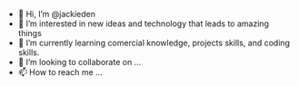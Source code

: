 - 👋 Hi, I’m @jackieden
- 👀 I’m interested in new ideas and technology that leads to amazing things
- 🌱 I’m currently learning comercial knowledge, projects skills, and coding skills. 
- 💞️ I’m looking to collaborate on ...
- 📫 How to reach me ...

<!---
jackieden/jackieden is a ✨ special ✨ repository because its `README.md` (this file) appears on your GitHub profile.
You can click the Preview link to take a look at your changes.
--->
